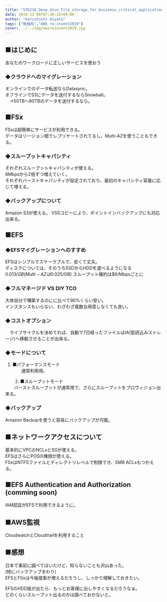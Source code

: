 ```yaml
---
title: "STG238_Deep_dive_File_storage_for_business_critical_applications"
date: 2019-12-06T07:36:23+09:00
author: "katsutoshi miyata"
tags: ["勉強系","AWS re:invent2019"]
cover: ../../img/awsreinvent2019.jpg
---
```


## ■はじめに
あなたのワークロードに正しいサービスを使おう

### ◆クラウドへのマイグレーション
オンラインでのデータ転送ならDatasync。  
オフラインでS3にデータを送付するならSnowball。  
　→50TB～80TBのデータを送付するなら。

## ■FSx
FSxは超簡単にサービスが利用できる。  
データはリージョン間でレプリケートされてるし、Multi-AZを使うこともできる。

### ◆スループットキャパシティ
それぞれスループットキャパシティが使える。  
8Mbpsから2倍ずつ増えていく。  
それぞれバーストキャパシティが設定されており、最初のキャパシティ容量に応じて増える。

### ◆バックアップについて
Amazon S3が使える。
VSSコピーにより、ポイントインバックアップにも対応出来る。

## ■EFS

### ◆EFSマイグレーションへのすすめ
EFSはシンプルでスケーラブルで、安くて丈夫。  
ディスクについては、そのうちSSDからHDDを選べるようになる  
$0.013/GB(Multi-AZは$0.025/GB)
スループット確約は$6/Mbpsごとに

### ◆フルマネージド VS DIY TCO
大体自分で構築するのにに比べて90%くらい安い。  
インスタンスもいらない、わざわざ複数台用意しなくても良い。

### ◆コストオプション
　ライフサイクルを決めてれば、自動で7日経ったファイルはIA(低読込みストレージ)へ移動させることが出来る。

### ◆モードについて
1. ■パフォーマンスモード  
　　通常利用用。

　　
2.  ■スループットモード  
　　バーストスループットが通常用で、さらにスループットをプロヴィジョン出来る。

### ◆バックアップ
Amazon Backupを使うと容易にバックアップが可能。
　　
## ■ネットワークアクセスについて
基本的にVPCのNCLsとSGが使える。  
EFSはさらにPOSIX権限が使える。  
FSxはNTFSファイルとディレクトリレベルで制限でき、SMB ACLsもつかえる。

## ■EFS Authentication and Authorization (comming soon)
IAM認証がEFSで利用できるように。

## ■AWS監視
CloudwatchとCloudtrailを利用すること

## ■感想
日本で事前に調べてはいたけど、知らないことも沢山あった。  
(特にバックアップまわり)  
EFSとFSxは今後提案が増えるだろうし、しっかり理解しておきたい。

EFSのHDD版が出たら、もっとお客様に出しやすくなるだろうなぁ。  
どのくらいスループット出るのかは調べておかないと。